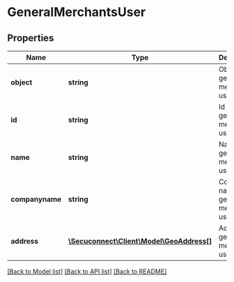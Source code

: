 # GeneralMerchantsUser

## Properties
Name | Type | Description | Notes
------------ | ------------- | ------------- | -------------
**object** | **string** | Object of general merchant user | [optional] 
**id** | **string** | Id of general merchant user | [optional] 
**name** | **string** | Name of general merchant user | [optional] 
**companyname** | **string** | Company name of general merchant user | [optional] 
**address** | [**\Secuconnect\Client\Model\GeoAddress[]**](GeoAddress.md) | Address of general merchant user | [optional] 

[[Back to Model list]](../README.md#documentation-for-models) [[Back to API list]](../README.md#documentation-for-api-endpoints) [[Back to README]](../README.md)


